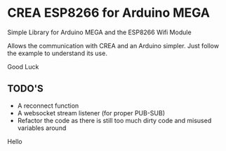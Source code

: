 CREA ESP8266 for Arduino MEGA
=============================

Simple Library for Arduino MEGA and the ESP8266 Wifi Module

Allows the communication with CREA and an Arduino simpler. Just follow the example to understand its use.

Good Luck

TODO'S
------

-	A reconnect function
-	A websocket stream listener (for proper PUB-SUB)
-	Refactor the code as there is still too much dirty code and misused variables around

Hello
